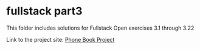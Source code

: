 # fullstack part3

This folder includes solutions for Fullstack Open exercises 3.1 through 3.22

Link to the project site: [Phone Book Project](https://phone-book.up.railway.app/)
